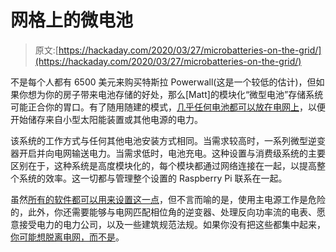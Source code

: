 # 网格上的微电池

> 原文:[https://hackaday.com/2020/03/27/microbatteries-on-the-grid/](https://hackaday.com/2020/03/27/microbatteries-on-the-grid/)

不是每个人都有 6500 美元来购买特斯拉 Powerwall(这是一个较低的估计)，但如果你想为你的房子带来电池存储的好处，那么[Matt]的模块化“微型电池”存储系统可能正合你的胃口。有了随用随建的模式，[几乎任何电池都可以放在电网上](https://hackaday.io/project/170506-networked-home-battery)，以便开始储存来自小型太阳能装置或其他电源的电力。

该系统的工作方式与任何其他电池安装方式相同。当需求较高时，一系列微型逆变器开启并向电网输送电力。当需求低时，电池充电。这种设置与消费级系统的主要区别在于，这种系统是高度模块化的，每个模块都通过网络连接在一起，以提高整个系统的效率。这一切都与管理整个设置的 Raspberry Pi 联系在一起。

虽然[所有的软件都可以用来设置这一点](https://github.com/Audio-Injector/RaspberryPi.buildroot.external/tree/BatteryController)，但不言而喻的是，使用主电源工作是危险的，此外，你还需要能够与电网匹配相位角的逆变器、处理反向功率流的电表、愿意接受电力的电力公司，以及一些建筑规范法规。如果你没有把这些都集中起来，[你可能想脱离电网，而不是](https://hackaday.com/2020/01/04/datacenter-ups-heads-home-for-off-grid-power-solution/)。